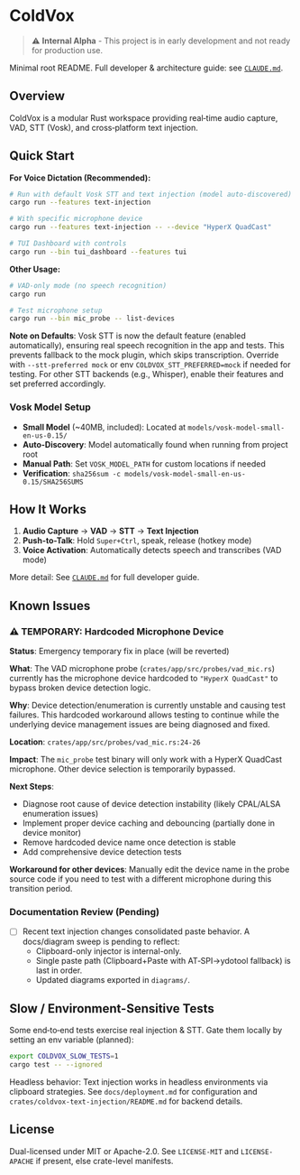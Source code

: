 # ColdVox

> ⚠️ **Internal Alpha** - This project is in early development and not ready for production use.

Minimal root README. Full developer & architecture guide: see [`CLAUDE.md`](CLAUDE.md).

## Overview
ColdVox is a modular Rust workspace providing real‑time audio capture, VAD, STT (Vosk), and cross‑platform text injection.

## Quick Start

**For Voice Dictation (Recommended):**
```bash
# Run with default Vosk STT and text injection (model auto-discovered)
cargo run --features text-injection

# With specific microphone device
cargo run --features text-injection -- --device "HyperX QuadCast"

# TUI Dashboard with controls
cargo run --bin tui_dashboard --features tui
```

**Other Usage:**
```bash
# VAD-only mode (no speech recognition)
cargo run

# Test microphone setup
cargo run --bin mic_probe -- list-devices
```

**Note on Defaults**: Vosk STT is now the default feature (enabled automatically), ensuring real speech recognition in the app and tests. This prevents fallback to the mock plugin, which skips transcription. Override with `--stt-preferred mock` or env `COLDVOX_STT_PREFERRED=mock` if needed for testing. For other STT backends (e.g., Whisper), enable their features and set preferred accordingly.

### Vosk Model Setup
- **Small Model** (~40MB, included): Located at `models/vosk-model-small-en-us-0.15/`
- **Auto-Discovery**: Model automatically found when running from project root
- **Manual Path**: Set `VOSK_MODEL_PATH` for custom locations if needed
- **Verification**: `sha256sum -c models/vosk-model-small-en-us-0.15/SHA256SUMS`

## How It Works
1. **Audio Capture** → **VAD** → **STT** → **Text Injection**
2. **Push-to-Talk**: Hold `Super+Ctrl`, speak, release (hotkey mode)
3. **Voice Activation**: Automatically detects speech and transcribes (VAD mode)

More detail: See [`CLAUDE.md`](CLAUDE.md) for full developer guide.

## Known Issues

### ⚠️ TEMPORARY: Hardcoded Microphone Device
**Status**: Emergency temporary fix in place (will be reverted)

**What**: The VAD microphone probe (`crates/app/src/probes/vad_mic.rs`) currently has the microphone device hardcoded to `"HyperX QuadCast"` to bypass broken device detection logic.

**Why**: Device detection/enumeration is currently unstable and causing test failures. This hardcoded workaround allows testing to continue while the underlying device management issues are being diagnosed and fixed.

**Location**: `crates/app/src/probes/vad_mic.rs:24-26`

**Impact**: The `mic_probe` test binary will only work with a HyperX QuadCast microphone. Other device selection is temporarily bypassed.

**Next Steps**: 
- Diagnose root cause of device detection instability (likely CPAL/ALSA enumeration issues)
- Implement proper device caching and debouncing (partially done in device monitor)
- Remove hardcoded device name once detection is stable
- Add comprehensive device detection tests

**Workaround for other devices**: Manually edit the device name in the probe source code if you need to test with a different microphone during this transition period.

### Documentation Review (Pending)
- [ ] Recent text injection changes consolidated paste behavior. A docs/diagram sweep is pending to reflect:
	- Clipboard-only injector is internal-only.
	- Single paste path (Clipboard+Paste with AT‑SPI→ydotool fallback) is last in order.
	- Updated diagrams exported in `diagrams/`.

## Slow / Environment-Sensitive Tests
Some end‑to‑end tests exercise real injection & STT. Gate them locally by setting an env variable (planned):
```bash
export COLDVOX_SLOW_TESTS=1
cargo test -- --ignored
```
Headless behavior: Text injection works in headless environments via clipboard strategies. See `docs/deployment.md` for configuration and `crates/coldvox-text-injection/README.md` for backend details.

## License
Dual-licensed under MIT or Apache-2.0. See `LICENSE-MIT` and `LICENSE-APACHE` if present, else crate-level manifests.
